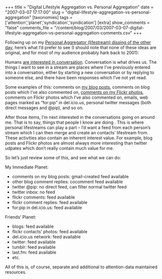 +++
title = "Digital Lifestyle Aggregation vs. Personal Aggregation"
date = "2007-03-07 17:17:00"
slug = "digital-lifestyle-aggregation-vs-personal-aggregation"
[taxonomies]
tags = ['attention','planet','syndication','syndication']
[extra]
show_comments = "false"
comments_file = "/content/blog/2007/03/2007-03-07-digital-lifestyle-aggregation-vs-personal-aggregation-comments.csv"
+++

Following up on my [Personal Aggregator (lifestream) dissing of the other day](http://philwilson.org/blog/2007/03/stream-of-rubbish.html), here’s what I’d prefer to see (I should note that none of these ideas are original, and for most of my audience probably hark back to 2001):

Humans [are interested in conversation](http://en.wikipedia.org/wiki/Cluetrain_Manifesto). Conversation is what drives us. The things I want to see in a stream are places where I’ve previously entered into a conversation, either by starting a new conversation or by replying to someone else, and there have been responses which I’ve not yet read.

Some examples of this: comments on [my blog posts](http://philwilson.org/blog/), comments on blog posts which I’ve also commented on, [comments on my Flickr photos](http://flickr.com/photos/pip), comments on Flickr photos which I’ve also commented on, emails, web pages marked as “for:pip” in del.icio.us, personal twitter messages (both direct messages and @pip), and so on.

After those items, I’m next interested in the conversations going on around me. That is to say, things that people I know are doing . This is where personal lifestreams can play a part – I’d want a feed from each person’s stream which I can then merge and create an contacts’ lifestream from. These activities also contain an inherent interest value. For example, blog posts and Flickr photos are almost always more interesting than twitter udpates which don’t really contain much value for me.

So let’s just review some of this, and see what we can do:

My Immediate Planet:

- comments on my blog posts: gmail-created feed available
- other blog comment replies: cocomment feed available
- twitter @pip: no direct feed, can filter normal twitter feed
- twitter inbox: no feed
- flickr comments: feed available
- flickr comment replies: feed available
- for:pip in del.icio.us: feed available

Friends’ Planet:

- blogs: feed available
- flickr contacts’ photos: feed available
- del.icio.us network: feed available
- twitter: feed available
- tumblr: feed available
- last.fm: feed available
- etc.

All of this is, of course, separate and additional to attention-data maintained resources.

